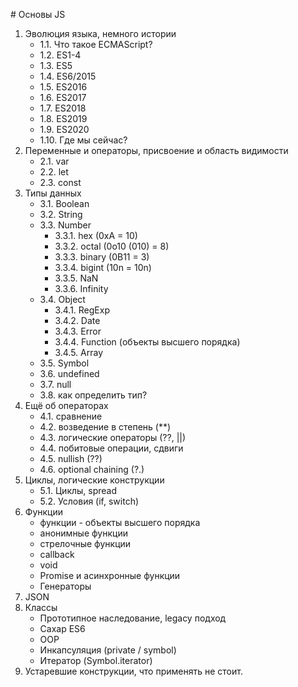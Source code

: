 # Основы JS

1. Эволюция языка, немного истории
    - 1.1. Что такое ECMAScript?
    - 1.2. ES1-4
    - 1.3. ES5
    - 1.4. ES6/2015
    - 1.5. ES2016
    - 1.6. ES2017
    - 1.7. ES2018
    - 1.8. ES2019
    - 1.9. ES2020
    - 1.10. Где мы сейчас?
2. Переменные и операторы, присвоение и область видимости
    - 2.1. var 
    - 2.2. let
    - 2.3. const 
3. Типы данных
    - 3.1. Boolean
    - 3.2. String
    - 3.3. Number
        - 3.3.1. hex (0xA = 10)
        - 3.3.2. octal (0o10 (010) = 8)
        - 3.3.3. binary (0B11 = 3)
        - 3.3.4. bigint (10n = 10n)
        - 3.3.5. NaN
        - 3.3.6. Infinity
    - 3.4. Object
        - 3.4.1. RegExp
        - 3.4.2. Date
        - 3.4.3. Error
        - 3.4.4. Function (объекты высшего порядка)
        - 3.4.5. Array
    - 3.5. Symbol
    - 3.6. undefined
    - 3.7. null
    - 3.8. как определить тип?
4. Ещё об операторах
    - 4.1. сравнение 
    - 4.2. возведение в степень (**)
    - 4.3. логические операторы (??, ||)
    - 4.4. побитовые операции, сдвиги
    - 4.5. nullish (??)
    - 4.6. optional chaining (?.)
5. Циклы, логические конструкции
    - 5.1. Циклы, spread
    - 5.2. Условия (if, switch)
4. Функции
    - функции - объекты высшего порядка
    - анонимные функции
    - стрелочные функции
    - callback
    - void
    - Promise и асинхронные функции
    - Генераторы
5. JSON
6. Классы
    - Прототипное наследование, legacy подход
    - Сахар ES6
    - OOP
    - Инкапсуляция (private / symbol)
    - Итератор (Symbol.iterator)
7. Устаревшие конструкции, что применять не стоит.
